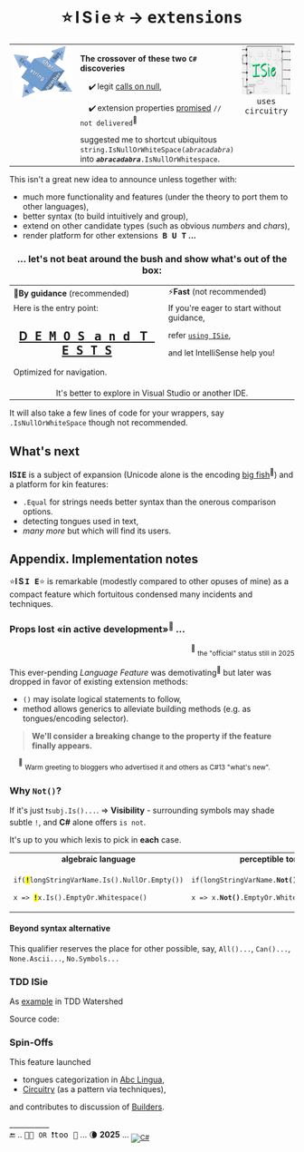 <h1 align="center">⭐&thinsp;I&thinsp;S&thinsp;i&thinsp;e&thinsp;⭐ &rarr; <samp>extensions</samp></h1>

<table><tr valign="top"><td width="25%"><picture><img src="../../../_rsc/img/ISie.jpg" alt="&nbsp;&nbsp;I&thinsp;S&thinsp;i&thinsp;e&nbsp;&nbsp;extensions"/></picture></td><td>
<p><b>The crossover of these two <code>C#</code> discoveries</b></p>
<div>&nbsp;&nbsp;&nbsp;&nbsp;✔️&thinsp;legit <a href="../../../frames/README+/calls_on_null.md">calls on null</a>,</div>
<p>&nbsp;&nbsp;&nbsp;&nbsp;✔️&thinsp;extension properties <a href="https://github.com/dotnet/roslyn/issues/11159">promised</a> <code>// not delivered</code><sup>📨</sup></p>
<div>suggested me to shortcut ubiquitous <code>string.IsNullOrWhiteSpace(<i>abracadabra</i>)</code> into <code><i><b>abracadabra</b></i>.IsNullOrWhitespace</code>.</div>
</td><td width="20%"><picture><img width="250px" src="../../../_rsc/img/_nav/tiles/ISieCircuitry_200px.jpg" alt="&nbsp;&nbsp;I&thinsp;S&thinsp;i&thinsp;e&nbsp;&nbsp;extensions"/></picture><br />
  <div align="center"><samp>uses circuitry</samp></div></td></tr></table>

This isn't a great new idea to announce unless together with:

+ much more functionality and features (under the theory to port them to other languages),
+ better syntax (to build intuitively and group),
+ extend on other candidate types (such as obvious _numbers_ and _chars_),
+ render platform for other extensions&nbsp;&nbsp;**<samp>B&thinsp;U&thinsp;T</samp> ...**

<h3 align="center">... let's not beat around the bush and show what's out of the box:</h3>

<table align="center"><tr></tr><tr><td>🧪<b>By guidance</b> (recommended)</td><td>⚡<b>Fast</b> (not recommended)</td></tr>
  <tr valign="top"><td>
  <div>Here is the entry point:</div>
  <h2 align="center"><a href="../../../../src/TuttiFrutti/ISie_Tests/BuiltinTypes">D<samp>&thinsp;E&thinsp;M&thinsp;O&thinsp;S</samp>&nbsp;&nbsp;&nbsp;<samp>a&thinsp;n&thinsp;d</samp>&nbsp;&nbsp;&nbsp;T<samp>&thinsp;E&thinsp;S&thinsp;T&thinsp;S</samp></a></h2>
  <p>Optimized for navigation.</p>
  </td><td>
    <div>If you're eager to start without guidance,</div>
  <p>refer <a href="../../../../src/TuttiFrutti/ISie"><code>using ISie</code></a>,</p>
  <p>and let IntelliSense help you!</p>

  </td></tr><tr><td colspan="2" align="center">It's better to explore in Visual Studio or another IDE.</td></tr></table>

It will also take a few lines of code for your wrappers, say `.IsNullOrWhiteSpace` though not recommended.

## What's next

**IS<samp>IE</samp>** is a subject of expansion (Unicode alone is the encoding [big fish](https://www.unicode.org/glossary/)<sup>🔗</sup>) and a platform for kin features:

+ `.Equal` for strings needs better syntax than the onerous comparison options. 
+ detecting tongues used in text,
+ _many more_ but which will find its users.

## Appendix. Implementation notes

⭐<b>I&thinsp;S&thinsp;<samp>I&thinsp;E</samp></b>⭐ is remarkable (modestly compared to other opuses of mine) as a compact feature which fortuitous condensed many incidents and techniques.

### Props lost «in active development»<sup>📨</sup> ... 

<p align="right"><sup>📨</sup> <sub>the "official" status still in 2025</sub></p>

This ever-pending _Language Feature_ was demotivating<sup>🙋</sup> but later was dropped in favor of existing extension methods:

+ `()` may isolate logical statements to follow,
+ method allows generics to alleviate building methods (e.g. as tongues/encoding selector).

> **We'll consider a breaking change to the property if the feature finally appears.**

&nbsp;&nbsp;&nbsp;&nbsp;<sup>🙋</sup> <sub>Warm greeting to bloggers who advertised it and others as C#13 "what's new".</sub> 

### Why `Not()`?

If it's just <code>❗subj.Is()...</code>. &rArr; **Visibility** - surrounding symbols may shade subtle `!`, and **C#** alone offers `is not`. 

It's up to you which lexis to pick in **each** case.

<table><tr><td align="center"><b>algebraic language</b></td><td align="center"><b>perceptible tongue</b></td></tr><tr><td>
<p><code>if(<mark><b>!</b></mark>longStringVarName.Is().NullOr.Empty())</code></p>
<p><code>x => <mark><b>!</b></mark>x.Is().EmptyOr.Whitespace()</code></td></p>
<td>
<p><code>if(longStringVarName.<b>Not()</b>.NullOr.Empty())</code></p>
<p><code>x => x.<b>Not()</b>.EmptyOr.Whitespace()</code></p>
</td></tr></table>

#### Beyond syntax alternative

This qualifier reserves the place for other possible, say, `All()...`, `Can()...`, `None.Ascii...`, `No.Symbols...`  

### TDD ISie

As [example](https://github.com/Kyriosity/read-write/blob/main/README+/software/tests/asDrive/README+/TDD-Watershed/README.md#TDD-ISie) in TDD Watershed

Source code:

### Spin-Offs

This feature launched 

+ tongues categorization in [Abc Lingua](../../../../src/TuttiFrutti/Abc/Lingua),
+ [Circuitry](../../../techniques/README+/circuitry) (as a pattern via techniques),

and contributes to discussion of [Builders](../../../techniques/README+/builders).

\___________\
🔚 .. <samp>🐝🐝 <code>OR</code> ❗too 🐝</samp> ... 🌘 **2025** ... <sub>[![C#](https://custom-icon-badges.demolab.com/badge/C%23-but_for_all-orangered.svg?logo=cshrp&logoColor=white&color=turquose)](#)</sub>
